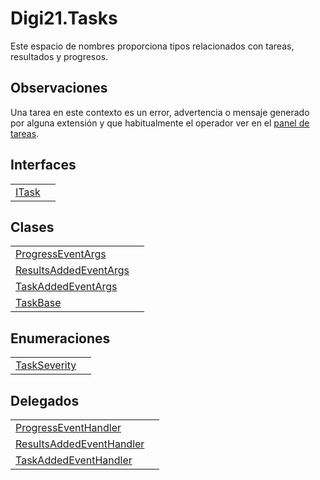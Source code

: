 # Digi21.Tasks

Este espacio de nombres proporciona tipos relacionados con tareas, resultados y progresos.

## Observaciones

Una tarea en este contexto es un error, advertencia o mensaje generado por alguna extensión y que habitualmente el operador ver en el [panel de tareas](../../../../../referencia/digi3d.net/paneles/tareas.md).

## Interfaces

|  |  |
| :--- | :--- |
| [ITask](itask/) |  |

## Clases

|  |  |
| :--- | :--- |
| [ProgressEventArgs](progresseventargs.md) |  |
| [ResultsAddedEventArgs](resultsaddedeventargs.md) |  |
| [TaskAddedEventArgs](taskaddedeventargs.md) |  |
| [TaskBase](taskbase.md) |  |

## Enumeraciones

|  |  |
| :--- | :--- |
| [TaskSeverity](taskseverity.md) |  |

## Delegados

|  |  |
| :--- | :--- |
| [ProgressEventHandler](progresseventhandler.md) |  |
| [ResultsAddedEventHandler](progresseventhandler.md) |  |
| [TaskAddedEventHandler](taskaddedeventhandler.md) |  |

